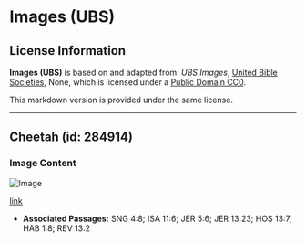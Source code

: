 # Images (UBS)

## License Information

**Images (UBS)** is based on and adapted from: _UBS Images_, [United Bible Societies](https://unitedbiblesocieties.org/), None, which is licensed under a [Public Domain CC0](https://creativecommons.org/public-domain/cc0/).

This markdown version is provided under the same license.



--------------------------------

## Cheetah (id: 284914)

### Image Content

![Image](https://cdn.aquifer.bible/aquifer-content/resources/Media/WEB-0124_cheetah.jpg)

[link](https://cdn.aquifer.bible/aquifer-content/resources/Media/WEB-0124_cheetah.jpg)

* **Associated Passages:** SNG 4:8; ISA 11:6; JER 5:6; JER 13:23; HOS 13:7; HAB 1:8; REV 13:2

